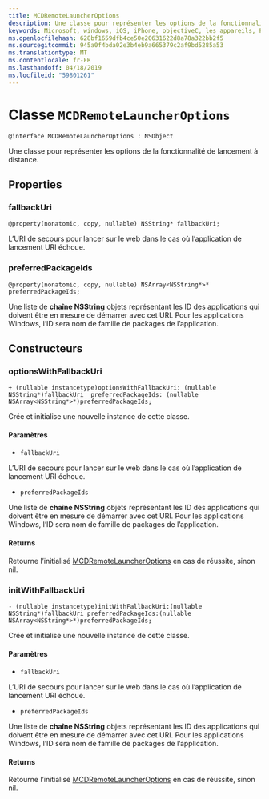```yaml
---
title: MCDRemoteLauncherOptions
description: Une classe pour représenter les options de la fonctionnalité de lancement à distance.
keywords: Microsoft, windows, iOS, iPhone, objectiveC, les appareils, Project Rome connectés
ms.openlocfilehash: 628bf1659dfb4ce50e20631622d8a78a322bb2f5
ms.sourcegitcommit: 945a0f4bda02e3b4eb9a665379c2af9bd5285a53
ms.translationtype: MT
ms.contentlocale: fr-FR
ms.lasthandoff: 04/18/2019
ms.locfileid: "59801261"
---
```

# <a name="class-mcdremotelauncheroptions"></a>Classe `MCDRemoteLauncherOptions` 

```
@interface MCDRemoteLauncherOptions : NSObject
```  

Une classe pour représenter les options de la fonctionnalité de lancement à distance.

## <a name="properties"></a>Properties

### <a name="fallbackuri"></a>fallbackUri
`@property(nonatomic, copy, nullable) NSString* fallbackUri;`

L’URI de secours pour lancer sur le web dans le cas où l’application de lancement URI échoue.

### <a name="preferredpackageids"></a>preferredPackageIds
`@property(nonatomic, copy, nullable) NSArray<NSString*>* preferredPackageIds;`

Une liste de **chaîne NSString** objets représentant les ID des applications qui doivent être en mesure de démarrer avec cet URI. Pour les applications Windows, l’ID sera nom de famille de packages de l’application.

## <a name="constructors"></a>Constructeurs

### <a name="optionswithfallbackuri"></a>optionsWithFallbackUri
`+ (nullable instancetype)optionsWithFallbackUri: (nullable NSString*)fallbackUri  preferredPackageIds: (nullable NSArray<NSString*>*)preferredPackageIds;`

Crée et initialise une nouvelle instance de cette classe.

#### <a name="parameters"></a>Paramètres
* `fallbackUri` 

L’URI de secours pour lancer sur le web dans le cas où l’application de lancement URI échoue.

* `preferredPackageIds` 

Une liste de **chaîne NSString** objets représentant les ID des applications qui doivent être en mesure de démarrer avec cet URI. Pour les applications Windows, l’ID sera nom de famille de packages de l’application.

#### <a name="returns"></a>Returns
Retourne l’initialisé [MCDRemoteLauncherOptions](MCDRemoteLauncherOptions.md) en cas de réussite, sinon nil.

### <a name="initwithfallbackuri"></a>initWithFallbackUri
`- (nullable instancetype)initWithFallbackUri:(nullable NSString*)fallbackUri preferredPackageIds:(nullable NSArray<NSString*>*)preferredPackageIds;`

Crée et initialise une nouvelle instance de cette classe.

#### <a name="parameters"></a>Paramètres
* `fallbackUri` 

L’URI de secours pour lancer sur le web dans le cas où l’application de lancement URI échoue.

* `preferredPackageIds` 

Une liste de **chaîne NSString** objets représentant les ID des applications qui doivent être en mesure de démarrer avec cet URI. Pour les applications Windows, l’ID sera nom de famille de packages de l’application.

#### <a name="returns"></a>Returns
Retourne l’initialisé [MCDRemoteLauncherOptions](MCDRemoteLauncherOptions.md) en cas de réussite, sinon nil.
